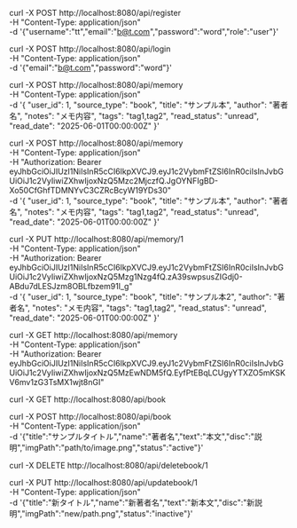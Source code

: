 
curl -X POST http://localhost:8080/api/register \
  -H "Content-Type: application/json" \
  -d '{"username":"tt","email":"b@t.com","password":"word","role":"user"}'

curl -X POST http://localhost:8080/api/login \
  -H "Content-Type: application/json" \
  -d '{"email":"b@t.com","password":"word"}'

curl -X POST http://localhost:8080/api/memory \
  -H "Content-Type: application/json" \
  -d '{
    "user_id": 1,
    "source_type": "book",
    "title": "サンプル本",
    "author": "著者名",
    "notes": "メモ内容",
    "tags": "tag1,tag2",
    "read_status": "unread",
    "read_date": "2025-06-01T00:00:00Z"
  }'

curl -X POST http://localhost:8080/api/memory \
  -H "Content-Type: application/json" \
  -H "Authorization: Bearer eyJhbGciOiJIUzI1NiIsInR5cCI6IkpXVCJ9.eyJ1c2VybmFtZSI6InR0ciIsInJvbGUiOiJ1c2VyIiwiZXhwIjoxNzQ5Mzc2MjczfQ.JgOYNFIgBD-Xo50CfGhfTDMNYvC3CZRcBcyW19YDs30" \
  -d '{
    "user_id": 1,
    "source_type": "book",
    "title": "サンプル本",
    "author": "著者名",
    "notes": "メモ内容",
    "tags": "tag1,tag2",
    "read_status": "unread",
    "read_date": "2025-06-01T00:00:00Z"
  }'

curl -X PUT http://localhost:8080/api/memory/1 \
  -H "Content-Type: application/json" \
  -H "Authorization: Bearer eyJhbGciOiJIUzI1NiIsInR5cCI6IkpXVCJ9.eyJ1c2VybmFtZSI6InR0ciIsInJvbGUiOiJ1c2VyIiwiZXhwIjoxNzQ5Mzg1Nzg4fQ.zA39swpsusZIGdj0-ABdu7dLESJzm8OBLfbzem91I_g" \
  -d '{
    "user_id": 1,
    "source_type": "book",
    "title": "サンプル本2",
    "author": "著者名",
    "notes": "メモ内容",
    "tags": "tag1,tag2",
    "read_status": "unread",
    "read_date": "2025-06-01T00:00:00Z"
  }'

curl -X GET http://localhost:8080/api/memory \
  -H "Content-Type: application/json" \
  -H "Authorization: Bearer eyJhbGciOiJIUzI1NiIsInR5cCI6IkpXVCJ9.eyJ1c2VybmFtZSI6InR0ciIsInJvbGUiOiJ1c2VyIiwiZXhwIjoxNzQ5MzEwNDM5fQ.EyfPtEBqLCUgyYTXZO5mKSKV6mv1zG3TsMX1wjt8nGI"


curl -X GET http://localhost:8080/api/book

curl -X POST http://localhost:8080/api/book \
  -H "Content-Type: application/json" \
  -d '{"title":"サンプルタイトル","name":"著者名","text":"本文","disc":"説明","imgPath":"path/to/image.png","status":"active"}'

  curl -X DELETE http://localhost:8080/api/deletebook/1

  curl -X PUT http://localhost:8080/api/updatebook/1 \
  -H "Content-Type: application/json" \
  -d '{"title":"新タイトル","name":"新著者名","text":"新本文","disc":"新説明","imgPath":"new/path.png","status":"inactive"}'

